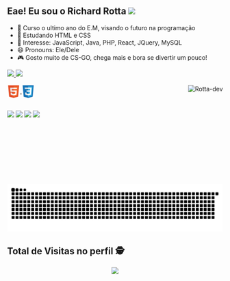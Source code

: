 ## Eae! Eu sou o Richard Rotta <img src="https://raw.githubusercontent.com/iampavangandhi/iampavangandhi/master/gifs/Hi.gif" width="30px"></h2>

- 🔭 Curso o ultimo ano do E.M, visando o futuro na programação
- 🌱 Estudando HTML e CSS
- 💙 Interesse: JavaScript, Java, PHP, React, JQuery, MySQL
- 😄 Pronouns: Ele/Dele
- :video_game: Gosto muito de CS-GO, chega mais e bora se divertir um pouco!
 <div>
  <a href="https://github.com/RichardRotta">
  <img height="180em" src="https://github-readme-stats.vercel.app/api?username=RichardRotta&show_icons=true&theme=monokai&include_all_commits=true&count_private=true"/>
  <img height="180em" src="https://github-readme-stats.vercel.app/api/top-langs/?username=RichardRotta&layout=compact&langs_count=7&theme=monokai"/>
</div>
  <div style="display: inline_block"><br>
  <img align="center" alt="Rotta-HTML" height="30" width="30" src="https://raw.githubusercontent.com/devicons/devicon/master/icons/html5/html5-original.svg">
  <img align="center" alt="Rotta-CSS" height="30" width="30" src="https://raw.githubusercontent.com/devicons/devicon/master/icons/css3/css3-original.svg">
  <img height="200px" style="margin: 0 0 30px 0;" align="right" alt="Rotta-dev" src="https://monophy.com/media/hTyYJZDtrnoe8ocTWF/monophy.gif">
   
   ##
    
  <div>
  <a href = "https://twitter.com/RichardRotta"><img src="https://img.shields.io/badge/Twitter-1DA1F2?style=for-the-badge&logo=twitter&logoColor=white" target="_blank"></a>
  <a href="https://instagram.com/richard_rotta" target="_blank"><img src="https://img.shields.io/badge/-Instagram-%23E4405F?style=for-the-badge&logo=instagram&logoColor=white" target="_blank"></a>
  <a href = "https://mail.google.com/mail/u/0/#inbox"><img src="https://img.shields.io/badge/Gmail-D14836?style=for-the-badge&logo=gmail&logoColor=white" target="_blank"></a>
  <a href="https://www.linkedin.com/in/richard-rotta-b690791a3/" target="_blank"><img src="https://img.shields.io/badge/-LinkedIn-%230077B5?style=for-the-badge&logo=linkedin&logoColor=white" target="_blank"></a>
  
  ![Snake animation](https://github.com/RichardRotta/richardrotta/blob/output/github-contribution-grid-snake.svg)
   </div>
   <p align="center"> 

 ## Total de Visitas no perfil :detective: <br>
 <p align="center"> 
   <img alingn="center" src="https://profile-counter.glitch.me/RichardRotta/count.svg" />
 </p>

</p>
   
